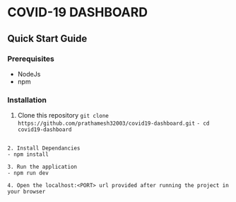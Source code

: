 # COVID-19 DASHBOARD

## Quick Start Guide

### Prerequisites
- NodeJs
- npm

### Installation
1. Clone this repository
`git clone https://github.com/prathamesh32003/covid19-dashboard.git`
`- cd covid19-dashboard`
```

2. Install Dependancies
- npm install 

3. Run the application
- npm run dev

4. Open the localhost:<PORT> url provided after running the project in your browser
